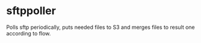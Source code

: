 # sftppoller

Polls sftp periodically, puts needed files to S3 and merges files to result one according to flow.
